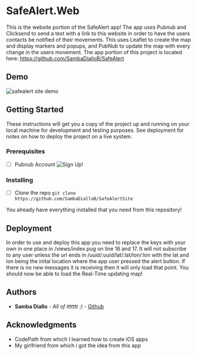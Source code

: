 # SafeAlert.Web

This is the website portion of the SafeAlert app! The app uses Pubnub and Clicksend to send a text with a link to this website in order to have the users contacts be notified of their movements. This uses Leaflet to create the map and display markers and popups, and PubNub to update the map with every change in the users movement. The app portion of this project is located here: https://github.com/SambaDialloB/SafeAlert

## Demo

![safealert site demo](https://github.com/SambaDialloB/SafeAlertSite/blob/master/safealertsite.gif)

## Getting Started

These instructions will get you a copy of the project up and running on your local machine for development and testing purposes. See deployment for notes on how to deploy the project on a live system.

### Prerequisites

- [ ] Pubnub Account ![Sign Up!](https://dashboard.pubnub.com/signup)

### Installing

- [ ] Clone the repo ``` git clone https://github.com/SambaDialloB/SafeAlertSite ```

You already have everything installed that you need from this repository!

## Deployment

In order to use and deploy this app you need to replace the keys with your own in one place in /views/index.pug on line 16 and 17. It will not subscribe to any user unless the url ends in /uuid/:uuid/lat/:lat/lon/:lon with the lat and lon being the inital location where the app user pressed the alert button. If there is no new messages it is receiving then it will only load that point.
 You should now be able to load the Real-Time updating map!

## Authors

* **Samba Diallo** - *All of itttttt :)* - [Github](https://github.com/SambaDialloB)

## Acknowledgments

* CodePath from which I learned how to create iOS apps
* My girlfriend from which i got the idea from this app



